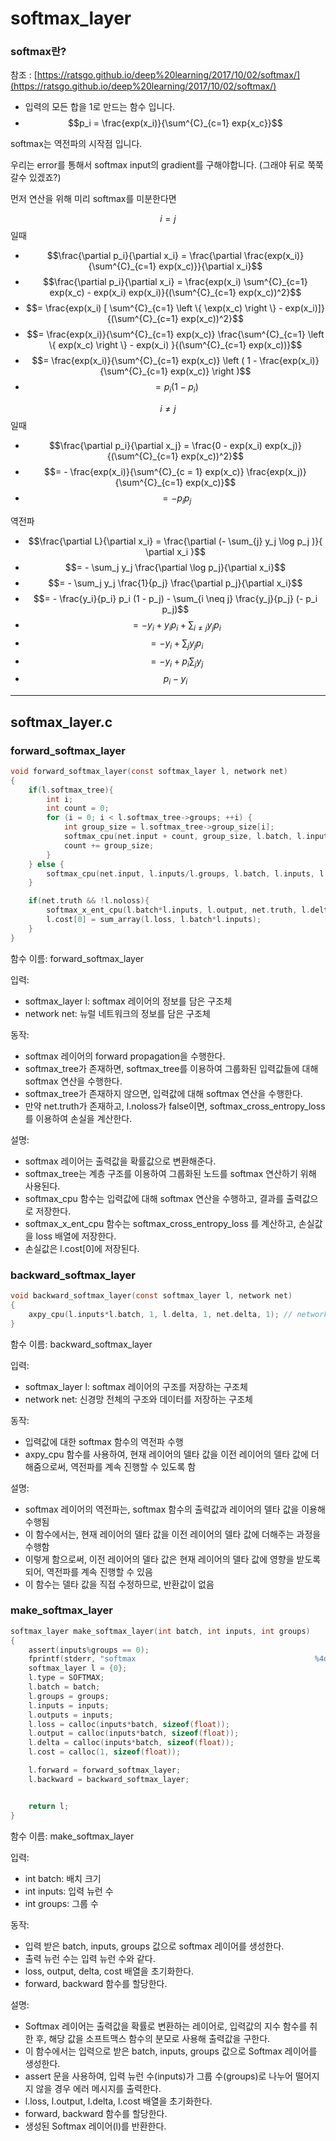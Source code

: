 # softmax\_layer

### softmax란?

참조 : [https://ratsgo.github.io/deep%20learning/2017/10/02/softmax/](https://ratsgo.github.io/deep%20learning/2017/10/02/softmax/)

* 입력의 모든 합을 1로 만드는 함수 입니다.
* $$p_i = \frac{exp(x_i)}{\sum^{C}_{c=1} exp{x_c}}$$

softmax는 역전파의 시작점 입니다.

우리는 error를 통해서 softmax input의 gradient를 구해야합니다. (그래야 뒤로 쭉쭉 갈수 있겠죠?)

먼저 연산을 위해 미리 softmax를 미분한다면

$$i = j$$ 일때

* $$\frac{\partial p_i}{\partial x_i} = \frac{\partial \frac{exp(x_i)}{\sum^{C}_{c=1} exp(x_c)}}{\partial x_i}$$
* $$\frac{\partial p_i}{\partial x_i} = \frac{exp(x_i) \sum^{C}_{c=1} exp(x_c) - exp(x_i) exp(x_i)}{(\sum^{C}_{c=1} exp(x_c))^2}$$
* $$= \frac{exp(x_i) [ \sum^{C}_{c=1} \left \{ \exp(x_c) \right \} - exp(x_i)]}{(\sum^{C}_{c=1} exp(x_c))^2}$$
* $$= \frac{exp(x_i)}{\sum^{C}_{c=1} exp(x_c)} \frac{\sum^{C}_{c=1} \left \{ exp(x_c) \right \} - exp(x_i) }{(\sum^{C}_{c=1} exp(x_c))}$$
* $$= \frac{exp(x_i)}{\sum^{C}_{c=1} exp(x_c)} \left ( 1 - \frac{exp(x_i)}{\sum^{C}_{c=1} exp(x_c)} \right )$$
* $$= p_i (1 - p_i)$$

$$i \neq j$$ 일때

* $$\frac{\partial p_i}{\partial x_j} = \frac{0 - exp(x_i) exp(x_j)}{(\sum^{C}_{c=1} exp(x_c))^2}$$
* $$= - \frac{exp(x_i)}{\sum^{C}_{c = 1} exp(x_c)} \frac{exp(x_j)}{\sum^{C}_{c=1} exp(x_c)}$$
* $$= - p_i p_j$$

역전파

* $$\frac{\partial L}{\partial x_i} = \frac{\partial (- \sum_{j} y_j \log p_j )}{ \partial x_i }$$
* $$= - \sum_j y_j \frac{\partial \log p_j}{\partial x_i}$$
* $$= - \sum_j y_j \frac{1}{p_j} \frac{\partial p_j}{\partial x_i}$$
* $$= - \frac{y_i}{p_i} p_i (1 - p_j) - \sum_{i \neq j} \frac{y_j}{p_j} (- p_i p_j)$$
* $$= - y_i + y_i p_i + \sum_{i \neq j} y_j p_i$$
* $$= - y_i + \sum_j y_j p_i$$
* $$= - y_i + p_i \sum_j y_j$$
* $$p_i - y_i$$

***

## softmax\_layer.c

### forward\_softmax\_layer

```c
void forward_softmax_layer(const softmax_layer l, network net)
{
    if(l.softmax_tree){
        int i;
        int count = 0;
        for (i = 0; i < l.softmax_tree->groups; ++i) {
            int group_size = l.softmax_tree->group_size[i];
            softmax_cpu(net.input + count, group_size, l.batch, l.inputs, 1, 0, 1, l.temperature, l.output + count);
            count += group_size;
        }
    } else {
        softmax_cpu(net.input, l.inputs/l.groups, l.batch, l.inputs, l.groups, l.inputs/l.groups, 1, l.temperature, l.output);
    }

    if(net.truth && !l.noloss){
        softmax_x_ent_cpu(l.batch*l.inputs, l.output, net.truth, l.delta, l.loss);
        l.cost[0] = sum_array(l.loss, l.batch*l.inputs);
    }
}
```

함수 이름: forward\_softmax\_layer

입력:

* softmax\_layer l: softmax 레이어의 정보를 담은 구조체
* network net: 뉴럴 네트워크의 정보를 담은 구조체

동작:

* softmax 레이어의 forward propagation을 수행한다.
* softmax\_tree가 존재하면, softmax\_tree를 이용하여 그룹화된 입력값들에 대해 softmax 연산을 수행한다.
* softmax\_tree가 존재하지 않으면, 입력값에 대해 softmax 연산을 수행한다.
* 만약 net.truth가 존재하고, l.noloss가 false이면, softmax\_cross\_entropy\_loss 를 이용하여 손실을 계산한다.

설명:

* softmax 레이어는 출력값을 확률값으로 변환해준다.
* softmax\_tree는 계층 구조를 이용하여 그룹화된 노드를 softmax 연산하기 위해 사용된다.
* softmax\_cpu 함수는 입력값에 대해 softmax 연산을 수행하고, 결과를 출력값으로 저장한다.
* softmax\_x\_ent\_cpu 함수는 softmax\_cross\_entropy\_loss 를 계산하고, 손실값을 loss 배열에 저장한다.
* 손실값은 l.cost\[0]에 저장된다.



### backward\_softmax\_layer

```c
void backward_softmax_layer(const softmax_layer l, network net)
{
    axpy_cpu(l.inputs*l.batch, 1, l.delta, 1, net.delta, 1); // network delta = layer delta
}
```

함수 이름: backward\_softmax\_layer

입력:

* softmax\_layer l: softmax 레이어의 구조를 저장하는 구조체
* network net: 신경망 전체의 구조와 데이터를 저장하는 구조체

동작:

* 입력값에 대한 softmax 함수의 역전파 수행
* axpy\_cpu 함수를 사용하여, 현재 레이어의 델타 값을 이전 레이어의 델타 값에 더해줌으로써, 역전파를 계속 진행할 수 있도록 함

설명:

* softmax 레이어의 역전파는, softmax 함수의 출력값과 레이어의 델타 값을 이용해 수행됨
* 이 함수에서는, 현재 레이어의 델타 값을 이전 레이어의 델타 값에 더해주는 과정을 수행함
* 이렇게 함으로써, 이전 레이어의 델타 값은 현재 레이어의 델타 값에 영향을 받도록 되어, 역전파를 계속 진행할 수 있음
* 이 함수는 델타 값을 직접 수정하므로, 반환값이 없음

### make\_softmax\_layer

```c
softmax_layer make_softmax_layer(int batch, int inputs, int groups)
{
    assert(inputs%groups == 0);
    fprintf(stderr, "softmax                                        %4d\n",  inputs);
    softmax_layer l = {0};
    l.type = SOFTMAX;
    l.batch = batch;
    l.groups = groups;
    l.inputs = inputs;
    l.outputs = inputs;
    l.loss = calloc(inputs*batch, sizeof(float));
    l.output = calloc(inputs*batch, sizeof(float));
    l.delta = calloc(inputs*batch, sizeof(float));
    l.cost = calloc(1, sizeof(float));

    l.forward = forward_softmax_layer;
    l.backward = backward_softmax_layer;


    return l;
}
```

함수 이름: make\_softmax\_layer

입력:

* int batch: 배치 크기
* int inputs: 입력 뉴런 수
* int groups: 그룹 수

동작:

* 입력 받은 batch, inputs, groups 값으로 softmax 레이어를 생성한다.
* 출력 뉴런 수는 입력 뉴런 수와 같다.
* loss, output, delta, cost 배열을 초기화한다.
* forward, backward 함수를 할당한다.

설명:

* Softmax 레이어는 출력값을 확률로 변환하는 레이어로, 입력값의 지수 함수를 취한 후, 해당 값을 소프트맥스 함수의 분모로 사용해 출력값을 구한다.
* 이 함수에서는 입력으로 받은 batch, inputs, groups 값으로 Softmax 레이어를 생성한다.
* assert 문을 사용하여, 입력 뉴런 수(inputs)가 그룹 수(groups)로 나누어 떨어지지 않을 경우 에러 메시지를 출력한다.
* l.loss, l.output, l.delta, l.cost 배열을 초기화한다.
* forward, backward 함수를 할당한다.
* 생성된 Softmax 레이어(l)를 반환한다.
